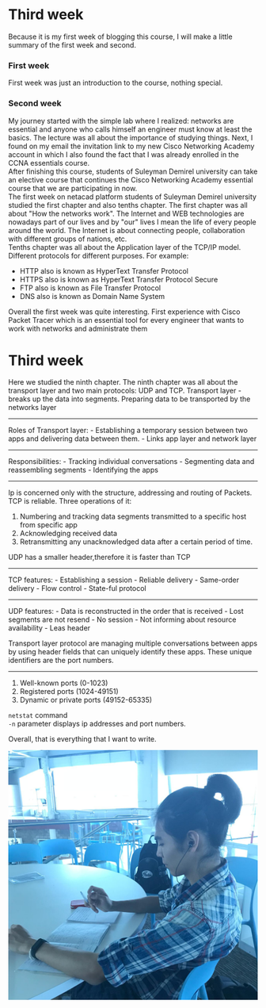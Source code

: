 # Third week

Because it is my first week of blogging this course, I will make a little summary of the first week and second.

### First week 
First week was just an introduction to the course, nothing special.

### Second week
My journey started with the simple lab where I realized: networks are essential and anyone who calls himself an engineer must know at least the basics. The lecture was all about the importance of studying things. Next, I found on my email the invitation link to my new Cisco Networking Academy account in which I also found the fact that I was already enrolled in the CCNA essentials course. <br>
After finishing this course, students of Suleyman Demirel university can take an elective course that continues the Cisco Networking Academy essential course that we are participating in now.
<br>
The first week on netacad platform students of Suleyman Demirel university studied the first chapter and also tenths chapter. The first chapter was all about "How the networks work". The Internet and WEB technologies are nowadays part of our lives and by "our" lives I mean the life of every people around the world. The Internet is about connecting people, collaboration with different groups of nations, etc. <br>
Tenths chapter was all about the Application layer of the TCP/IP model. Different protocols for different purposes. For example:

- HTTP also is known as HyperText Transfer Protocol
- HTTPS also is known as HyperText Transfer Protocol Secure
- FTP also is known as File Transfer Protocol
- DNS also is known as Domain Name System

Overall the first week was quite interesting. First experience with Cisco Packet Tracer which is an essential tool for every engineer that wants to work with networks and administrate them

# Third week
Here we studied the ninth chapter. The ninth chapter was all about the transport layer and two main protocols: UDP and TCP. Transport layer -breaks up the data into segments. Preparing data to be transported by the networks layer
<hr>
Roles of Transport layer:
- Establishing a temporary session between two apps and delivering data between them.
- Links app layer and network layer

<hr>
Responsibilities:
- Tracking individual conversations
- Segmenting data and reassembling segments
- Identifying the apps

<hr>
Ip is concerned only with the structure, 
addressing and routing of Packets.
TCP is reliable. Three operations of it:

1. Numbering and tracking data segments transmitted to a specific host from specific app
1. Acknowledging received data
1. Retransmitting any unacknowledged data after a certain period of time.

UDP has a smaller header,therefore it is faster than TCP

<hr>
TCP features:
- Establishing a session
- Reliable delivery
- Same-order delivery
- Flow control
- State-ful protocol

<hr>
UDP features:
- Data is reconstructed in the order that is received
- Lost segments are not resend
- No session
- Not informing about resource availability
- Leas header

Transport layer protocol are managing multiple conversations between apps by using header fields that can uniquely identify these apps.
These unique identifiers are the port numbers.

<hr>

1. Well-known ports (0-1023)
1. Registered ports (1024-49151)
1. Dynamic or private ports (49152-65335)

`netstat` command <br>
`-n` parameter displays ip addresses and port numbers.

Overall, that is everything that I want to write.

<img src="../img/week-3-1.jpg">

